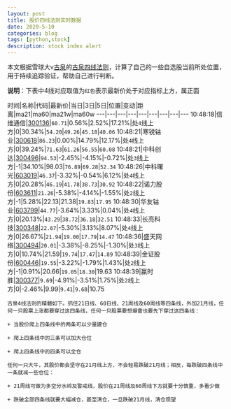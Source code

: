 ```yaml
---
layout: post
title: 股价四线法则实时数据
date: 2020-5-10
categories: blog
tags: [python,stock]
description: stock index alert
---
```



本文根据雪球大v[古泉](https://xueqiu.com/u/7148646888)的[古泉四线法则](https://xueqiu.com/7148646888/130498192)，计算了自己的一些自选股当前所处位置，用于持续追踪验证，帮助自己进行判断。

**说明**：下表中4线对应取值为`红色`表示最新价处于对应指标上方，属正面

时间|名称|代码|最新价|当日|3日|5日|位置|变动|距离|ma21|ma60|ma21w|ma60w
---|---|---|---|---|---|---|---|---
10:48:18|信维通信|[300136](https://xueqiu.com/S/SZ300136)|`60.71`|0.56%|2.52%|17.21%|处`4`线上方|0|30.34%|`54.20`|`49.26`|`45.18`|`40.06`
10:48:21|寒锐钴业|[300618](https://xueqiu.com/S/SZ300618)|`86.23`|0.00%|14.79%|12.17%|处`4`线上方|0|39.24%|`71.63`|`61.26`|`56.55`|`60.08`
10:48:21|中科创达|[300496](https://xueqiu.com/S/SZ300496)|`94.53`|-2.45%|-4.15%|-0.72%|处`3`线上方|-1|34.10%|98.03|`76.89`|`69.28`|`52.34`
10:48:26|中科曙光|[603019](https://xueqiu.com/S/SH603019)|`46.37`|-3.32%|-0.54%|6.12%|处`4`线上方|0|20.28%|`46.19`|`41.78`|`38.73`|`30.92`
10:48:22|诺力股份|[603611](https://xueqiu.com/S/SH603611)|`21.26`|-5.38%|-4.14%|-1.55%|处`2`线上方|-1|5.28%|22.13|21.38|`19.83`|`17.95`
10:48:30|华友钴业|[603799](https://xueqiu.com/S/SH603799)|`44.77`|-3.64%|3.33%|0.04%|处`4`线上方|0|20.13%|`43.29`|`38.72`|`36.18`|`32.51`
10:48:33|长亮科技|[300348](https://xueqiu.com/S/SZ300348)|`22.67`|-5.30%|3.13%|8.07%|处`4`线上方|0|26.67%|`21.94`|`19.00`|`17.79`|`14.47`
10:48:36|盛天网络|[300494](https://xueqiu.com/S/SZ300494)|`20.01`|-3.38%|-8.25%|-1.30%|处`3`线上方|0|10.74%|21.59|`19.74`|`17.47`|`14.89`
10:48:39|金证股份|[600446](https://xueqiu.com/S/SH600446)|`19.55`|-3.22%|-1.79%|1.43%|处`2`线上方|-1|0.91%|20.66|`19.05`|`18.30`|19.63
10:48:39|赢时胜|[300377](https://xueqiu.com/S/SZ300377)|`9.69`|-4.91%|-3.51%|1.75%|处`2`线上方|0|-2.46%|9.99|`9.41`|`9.68`|10.75

```
古泉4线法则的精髓如下。抓住21日线、60日线、21周线及60周线等四条线，外加21月线，任何一只股票上涨都要穿过这四条线，任何一只股票要想爆雷也要先下穿过这四条线：

+ 当股价爬上四条线中的两条可以少量建仓

+ 爬上四条线中的三条可以加大仓位

+ 爬上四条线中的四条可以全仓

任何一只大牛，其股价都会坚守在21月线上方，不会轻易跌破21月线；相反，每跌破四条线中一条就减一些仓位：

+ 21周线可做为多空分水岭及警戒线，股价在21周线及60周线下方就要十分慎重，多看少做

+ 跌破全部四条线就要大幅减仓，甚至清仓，一旦跌破21月线，清仓观望
```